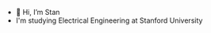 - 👋 Hi, I’m Stan
- I'm studying Electrical Engineering at Stanford University

<!---
stanminlee/stanminlee is a ✨ special ✨ repository because its `README.md` (this file) appears on your GitHub profile.
You can click the Preview link to take a look at your changes.
--->
